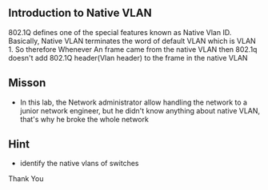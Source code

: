 ## Introduction to Native VLAN

802.1Q defines one of the special features known as Native Vlan ID. Basically, Native VLAN terminates the word of default VLAN which is VLAN 1. So therefore Whenever An frame came from the native VLAN then 802.1q doesn't add 802.1Q header(Vlan header) to the frame in the native VLAN

## Misson
- In this lab, the Network administrator allow handling the network to a junior network engineer, but he didn't know anything about native VLAN, that's why he broke the whole network


## Hint 
- identify the native vlans of switches 

Thank You
